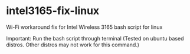 # intel3165-fix-linux
Wi-Fi workaround fix for Intel Wireless 3165 bash script for linux

Important: Run the bash script through terminal
(Tested on ubuntu based distros. Other distros may not work for this command.)
